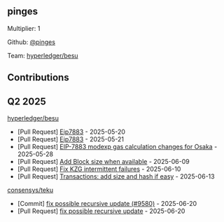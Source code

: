 
## pinges
Multiplier: 1

Github: [@pinges](https://github.com/pinges)

Team: [hyperledger/besu](https://github.com/hyperledger/besu/pulls?q=author%3Apinges)

## Contributions

## Q2 2025

[hyperledger/besu](https://github.com/hyperledger/besu)
* [Pull Request] [Eip7883](https://github.com/hyperledger/besu/pull/8650) - 2025-05-20
* [Pull Request] [Eip7883](https://github.com/hyperledger/besu/pull/8657) - 2025-05-21
* [Pull Request] [EIP-7883 modexp gas calculation changes for Osaka](https://github.com/hyperledger/besu/pull/8707) - 2025-05-28
* [Pull Request] [Add Block size when available](https://github.com/hyperledger/besu/pull/8772) - 2025-06-09
* [Pull Request] [Fix KZG intermittent failures](https://github.com/hyperledger/besu/pull/8781) - 2025-06-10
* [Pull Request] [Transactions: add size and hash if easy](https://github.com/hyperledger/besu/pull/8816) - 2025-06-13

[consensys/teku](https://github.com/consensys/teku)
* [Commit] [fix possible recursive update (#9580)](https://github.com/Consensys/teku/commit/37b61654d82185310b9a35230a9ec3c1c944abd1) - 2025-06-20
* [Pull Request] [fix possible recursive update](https://github.com/Consensys/teku/pull/9580) - 2025-06-20

